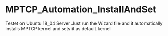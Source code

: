 # MPTCP_Automation_InstallAndSet
Testet on Ubuntu 18_04 Server
Just run the Wizard file and it automatically installs MPTCP kernel and sets it as default kernel
